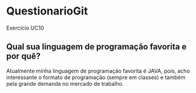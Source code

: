 # QuestionarioGit
Exercício UC10

## Qual sua linguagem de programação favorita e por quê?
<p>
Atualmente minha linguagem de programação favorita é JAVA, pois, acho 
interessante o formato de programação (sempre em classes) e também 
pela grande demanda no mercado de trabalho.
</p>